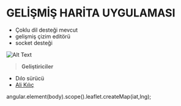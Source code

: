 # GELİŞMİŞ HARİTA UYGULAMASI

* Çoklu dil desteği mevcut
* gelişmiş çizim editörü
* socket desteği




![Alt Text](http://erinlyyc.com/wp-content/uploads/2017/05/google-maps.jpg "map systems")

>**Geliştiriciler** </br>
* Dılo sürücü </br>
* [Ali Kılıç](https://github.com/gislayer)



angular.element(body).scope().leaflet.createMap(iat,lng);





